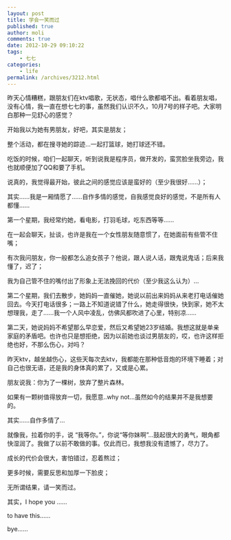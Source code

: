 ```yaml
---
layout: post
title: 学会一笑而过
published: true
author: moli
comments: true
date: 2012-10-29 09:10:22
tags:
    - 七七
categories:
    - life
permalink: /archives/3212.html
---
```


  
[][1]

昨天心情糟糕，跟朋友们在ktv唱歌，无状态，唱什么歌都唱不出。看着朋友唱，没有心情，我一直在想七七的事，虽然我们认识不久，10月7号的样子吧。大家明白那种一见舒心的感觉？

开始我以为她有男朋友，好吧，其实是朋友；

整个活动，都在搜寻她的踪迹…一起打篮球，她打球还不错。

吃饭的时候，咱们一起聊天，听到说我是程序员，做开发的，蛮赏脸坐我旁边，我也就顺便加了QQ和要了手机。

说真的，我觉得最开始，彼此之间的感觉应该是蛮好的（至少我很好……）；

[][2]

其实……我是一厢情愿了……自作多情的感觉，自我感觉良好的感觉，不是所有人都懂……

第一个星期，我经常约她，看电影，打羽毛球，吃东西等等……

[][3]

在一起会聊天，扯谈，也许是我在一个女性朋友随意惯了，在她面前有些管不住嘴；

有次我问朋友，你一般都怎么追女孩子？他说，跟人说人话，跟鬼说鬼话；后来我懂了，迟了；

我为自己管不住的嘴付出了形象上无法挽回的代价（至少我这么认为）…

第二个星期，我们去散步，她妈妈一直催她，她说以前出来妈妈从来老打电话催她回去。今天打电话很多；一路上不知道说错了什么，她走得很快，快到家，她不太想理我，走了……我一个人风中凌乱，仿佛风都吹进了心里，特别凉……

第二天，她说妈妈不希望那么早恋爱，然后又希望她23岁结婚。我想这就是单亲家庭的矛盾吧。也许也只是想拒绝，因为以前她也谈过男朋友的，哎，也许这样拒绝也好，不那么伤心，对吗？

[][4]

昨天ktv，越坐越伤心，这些天每次去ktv，我都能在那种低音炮的环境下睡着；对自己也很无语，还是我的身体真的累了，又或是心累。

朋友说我：你为了一棵树，放弃了整片森林。

如果有一颗树值得放弃一切，我愿意..why not…虽然如今的结果并不是我想要的。

[][5]

其实……自作多情了…

就像我，拉着你的手，说 “我等你。”，你说“等你妹啊”…鼓起很大的勇气，眼角都快湿润了。我做了以前不敢做的事。仅此而已，我想我没有遗憾了，尽力了。

成长的代价会很大，害怕错过，忍着熬过；

更多时候，需要反思和加厚一下脸皮；

无所谓结果，请一笑而过。

[][6]

其实，I hope you ……

[][7]

to have this……

bye……

 [1]: http://huoxr.com/wp-content/uploads/2012/10/p479383129.jpg
 [2]: http://huoxr.com/wp-content/uploads/2012/10/p1603730266.jpg
 [3]: http://huoxr.com/wp-content/uploads/2012/10/p474533183.jpg
 [4]: http://huoxr.com/wp-content/uploads/2012/10/p1603725489.jpg
 [5]: http://huoxr.com/wp-content/uploads/2012/10/p1603730388.jpg
 [6]: http://huoxr.com/wp-content/uploads/2012/10/p1603725973.jpg
 [7]: http://huoxr.com/wp-content/uploads/2012/10/p1603718345.jpg
